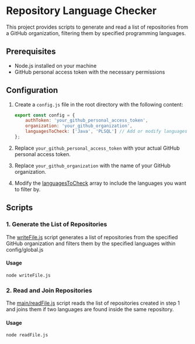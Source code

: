 # Repository Language Checker

This project provides scripts to generate and read a list of repositories from a GitHub organization, filtering them by specified programming languages.

## Prerequisites

- Node.js installed on your machine
- GitHub personal access token with the necessary permissions

## Configuration

1. Create a `config.js` file in the root directory with the following content:

    ```javascript
    export const config = {
        authToken: 'your_github_personal_access_token',
        organization: 'your_github_organization',
        languagesToCheck: ['Java', 'PLSQL'] // Add or modify languages as needed
    };
    ```

2. Replace `your_github_personal_access_token` with your actual GitHub personal access token.
3. Replace `your_github_organization` with the name of your GitHub organization.
4. Modify the [languagesToCheck](http://_vscodecontentref_/0) array to include the languages you want to filter by.

## Scripts

### 1. Generate the List of Repositories

The [writeFile.js](http://_vscodecontentref_/1) script generates a list of repositories from the specified GitHub organization and filters them by the specified languages within config/global.js

#### Usage

```bash
node writeFile.js
```


### 2. Read and Join Repositories

The [main/readFile.js](main/readFile.js) script reads the list of repositories created in step 1 and joins them if two languages are found inside the same repository.

#### Usage

```bash
node readFile.js
```